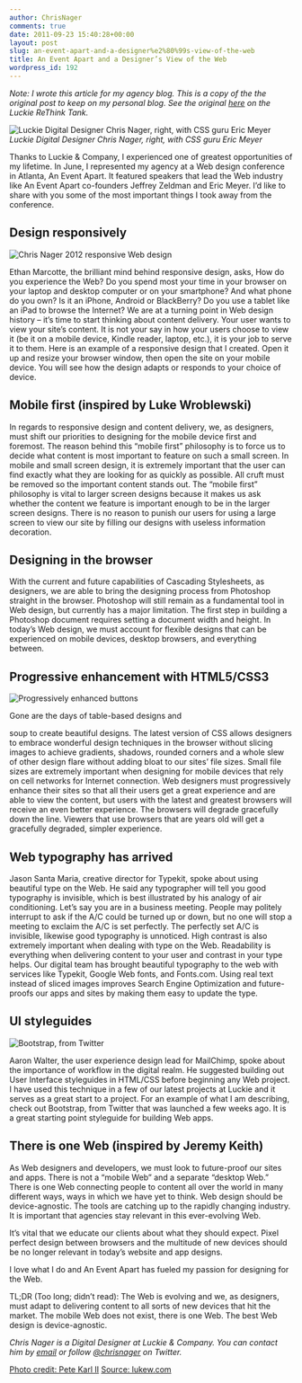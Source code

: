 ```yaml
---
author: ChrisNager
comments: true
date: 2011-09-23 15:40:28+00:00
layout: post
slug: an-event-apart-and-a-designer%e2%80%99s-view-of-the-web
title: An Event Apart and a Designer’s View of the Web
wordpress_id: 192
---
```


_Note: I wrote this article for my agency blog. This is a copy of the the original post to keep on my personal blog. See the original [here](http://luckierethinktank.com/2011/09/an-event-apart-and-a-designers-view-of-the-web/) on the Luckie ReThink Tank._

![Luckie Digital Designer Chris Nager, right, with CSS guru Eric Meyer](http://chrisnager.com/assets/pg-meyer510.jpeg)
_Luckie Digital Designer Chris Nager, right, with CSS guru Eric Meyer_

Thanks to Luckie & Company, I experienced one of greatest opportunities of my lifetime. In June, I represented my agency at a Web design conference in Atlanta, An Event Apart. It featured speakers that lead the Web industry like An Event Apart co-founders Jeffrey Zeldman and Eric Meyer. I’d like to share with you some of the most important things I took away from the conference.
<!-- more -->


## Design responsively


![Chris Nager 2012 responsive Web design](http://chrisnager.com/assets/pg-cn20121.jpeg)

Ethan Marcotte, the brilliant mind behind responsive design, asks, How do you experience the Web? Do you spend most your time in your browser on your laptop and desktop computer or on your smartphone? And what phone do you own? Is it an iPhone, Android or BlackBerry? Do you use a tablet like an iPad to browse the Internet? We are at a turning point in Web design history – it’s time to start thinking about content delivery. Your user wants to view your site’s content. It is not your say in how your users choose to view it (be it on a mobile device, Kindle reader, laptop, etc.), it is your job to serve it to them. Here is an example of a responsive design that I created. Open it up and resize your browser window, then open the site on your mobile device. You will see how the design adapts or responds to your choice of device.



## Mobile first (inspired by Luke Wroblewski)


In regards to responsive design and content delivery, we, as designers, must shift our priorities to designing for the mobile device first and foremost. The reason behind this “mobile first” philosophy is to force us to decide what content is most important to feature on such a small screen. In mobile and small screen design, it is extremely important that the user can find exactly what they are looking for as quickly as possible. All cruft must be removed so the important content stands out. The “mobile first” philosophy is vital to larger screen designs because it makes us ask whether the content we feature is important enough to be in the larger screen designs. There is no reason to punish our users for using a large screen to view our site by filling our designs with useless information decoration.



## Designing in the browser


With the current and future capabilities of Cascading Stylesheets, as designers, we are able to bring the designing process from Photoshop straight in the browser. Photoshop will still remain as a fundamental tool in Web design, but currently has a major limitation. The first step in building a Photoshop document requires setting a document width and height. In today’s Web design, we must account for flexible designs that can be experienced on mobile devices, desktop browsers, and everything between.



## Progressive enhancement with HTML5/CSS3


![Progressively enhanced buttons](http://chrisnager.com/assets/pg-progressive.jpeg)

Gone are the days of table-based designs and <div> soup to create beautiful designs. The latest version of CSS allows designers to embrace wonderful design techniques in the browser without slicing images to achieve gradients, shadows, rounded corners and a whole slew of other design flare without adding bloat to our sites’ file sizes. Small file sizes are extremely important when designing for mobile devices that rely on cell networks for Internet connection. Web designers must progressively enhance their sites so that all their users get a great experience and are able to view the content, but users with the latest and greatest browsers will receive an even better experience. The browsers will degrade gracefully down the line. Viewers that use browsers that are years old will get a gracefully degraded, simpler experience.



## Web typography has arrived


Jason Santa Maria, creative director for Typekit, spoke about using beautiful type on the Web. He said any typographer will tell you good typography is invisible, which is best illustrated by his analogy of air conditioning. Let’s say you are in a business meeting. People may politely interrupt to ask if the A/C could be turned up or down, but no one will stop a meeting to exclaim the A/C is set perfectly. The perfectly set A/C is invisible, likewise good typography is unnoticed. High contrast is also extremely important when dealing with type on the Web. Readability is everything when delivering content to your user and contrast in your type helps. Our digital team has brought beautiful typography to the web with services like Typekit, Google Web fonts, and Fonts.com. Using real text instead of sliced images improves Search Engine Optimization and future-proofs our apps and sites by making them easy to update the type.



## UI styleguides


![Bootstrap, from Twitter](http://chrisnager.com/assets/pg-bootstrap.jpeg)

Aaron Walter, the user experience design lead for MailChimp, spoke about the importance of workflow in the digital realm. He suggested building out User Interface styleguides in HTML/CSS before beginning any Web project. I have used this technique in a few of our latest projects at Luckie and it serves as a great start to a project. For an example of what I am describing, check out Bootstrap, from Twitter that was launched a few weeks ago. It is a great starting point styleguide for building Web apps.



## There is one Web (inspired by Jeremy Keith)



As Web designers and developers, we must look to future-proof our sites and apps. There is not a “mobile Web” and a separate “desktop Web.” There is one Web connecting people to content all over the world in many different ways, ways in which we have yet to think. Web design should be device-agnostic. The tools are catching up to the rapidly changing industry. It is important that agencies stay relevant in this ever-evolving Web.

It’s vital that we educate our clients about what they should expect. Pixel perfect design between browsers and the multitude of new devices should be no longer relevant in today’s website and app designs.

I love what I do and An Event Apart has fueled my passion for designing for the Web.

TL;DR (Too long; didn’t read): The Web is evolving and we, as designers, must adapt to delivering content to all sorts of new devices that hit the market. The mobile Web does not exist, there is one Web. The best Web design is device-agnostic.

_Chris Nager is a Digital Designer at Luckie & Company. You can contact him by [email](mailto:chris.nager@luckie.com) or follow [@chrisnager](https://twitter.com/#!/chrisnager) on Twitter._

[Photo credit: Pete Karl II](https://twitter.com/#!/steyblind)
[Source: lukew.com](http://lukew.com/ff/)
